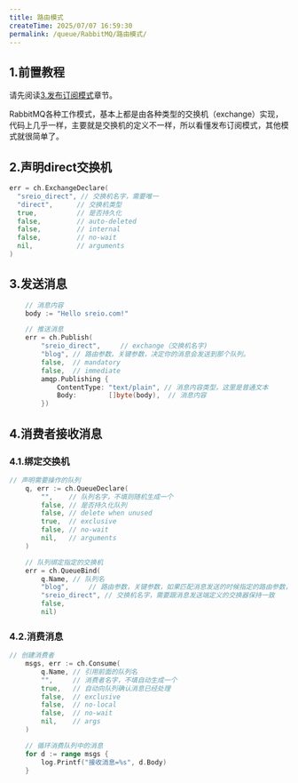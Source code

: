 ```yaml
---
title: 路由模式
createTime: 2025/07/07 16:59:30
permalink: /queue/RabbitMQ/路由模式/
---
```

## 1.前置教程

请先阅读[3.发布订阅模式](/消息队列/RabbitMQ教程/golang/发布订阅模式.md)章节。

RabbitMQ各种工作模式，基本上都是由各种类型的交换机（exchange）实现，代码上几乎一样，主要就是交换机的定义不一样，所以看懂发布订阅模式，其他模式就很简单了。

## 2.声明direct交换机
```go
err = ch.ExchangeDeclare(
  "sreio_direct", // 交换机名字，需要唯一
  "direct",      // 交换机类型
  true,          // 是否持久化
  false,         // auto-deleted
  false,         // internal
  false,         // no-wait
  nil,           // arguments
)
```
## 3.发送消息
```go
    // 消息内容
    body := "Hello sreio.com!"

    // 推送消息
    err = ch.Publish(
        "sreio_direct",     // exchange（交换机名字)
        "blog", // 路由参数，关键参数，决定你的消息会发送到那个队列。
        false,  // mandatory
        false,  // immediate
        amqp.Publishing {
            ContentType: "text/plain", // 消息内容类型，这里是普通文本
            Body:        []byte(body),  // 消息内容
        })
```

## 4.消费者接收消息
### 4.1.绑定交换机
```go
// 声明需要操作的队列
    q, err := ch.QueueDeclare(
        "",    // 队列名字，不填则随机生成一个
        false, // 是否持久化队列
        false, // delete when unused
        true,  // exclusive
        false, // no-wait
        nil,   // arguments
    )

    // 队列绑定指定的交换机
    err = ch.QueueBind(
        q.Name, // 队列名
        "blog",     // 路由参数，关键参数，如果匹配消息发送的时候指定的路由参数，消息就投递到当前队列
        "sreio_direct", // 交换机名字，需要跟消息发送端定义的交换器保持一致
        false,
        nil)
```

### 4.2.消费消息
```go
// 创建消费者
    msgs, err := ch.Consume(
        q.Name, // 引用前面的队列名
        "",     // 消费者名字，不填自动生成一个
        true,   // 自动向队列确认消息已经处理
        false,  // exclusive
        false,  // no-local
        false,  // no-wait
        nil,    // args
    )

    // 循环消费队列中的消息
    for d := range msgs {
        log.Printf("接收消息=%s", d.Body)
    }
```